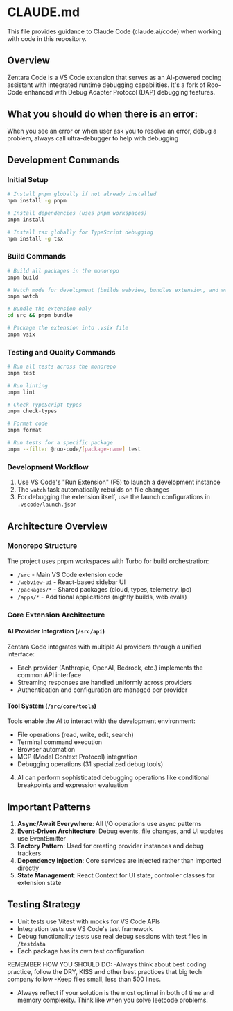 # CLAUDE.md

This file provides guidance to Claude Code (claude.ai/code) when working with code in this repository.

## Overview

Zentara Code is a VS Code extension that serves as an AI-powered coding assistant with integrated runtime debugging capabilities. It's a fork of Roo-Code enhanced with Debug Adapter Protocol (DAP) debugging features.

## What you should do when there is an error:

When you see an error or when user ask you to resolve an error, debug a problem, always call ultra-debugger to help with debugging

## Development Commands

### Initial Setup

```bash
# Install pnpm globally if not already installed
npm install -g pnpm

# Install dependencies (uses pnpm workspaces)
pnpm install

# Install tsx globally for TypeScript debugging
npm install -g tsx
```

### Build Commands

```bash
# Build all packages in the monorepo
pnpm build

# Watch mode for development (builds webview, bundles extension, and watches TypeScript)
pnpm watch

# Bundle the extension only
cd src && pnpm bundle

# Package the extension into .vsix file
pnpm vsix
```

### Testing and Quality Commands

```bash
# Run all tests across the monorepo
pnpm test

# Run linting
pnpm lint

# Check TypeScript types
pnpm check-types

# Format code
pnpm format

# Run tests for a specific package
pnpm --filter @roo-code/[package-name] test
```

### Development Workflow

1. Use VS Code's "Run Extension" (F5) to launch a development instance
2. The `watch` task automatically rebuilds on file changes
3. For debugging the extension itself, use the launch configurations in `.vscode/launch.json`

## Architecture Overview

### Monorepo Structure

The project uses pnpm workspaces with Turbo for build orchestration:

- `/src` - Main VS Code extension code
- `/webview-ui` - React-based sidebar UI
- `/packages/*` - Shared packages (cloud, types, telemetry, ipc)
- `/apps/*` - Additional applications (nightly builds, web evals)

### Core Extension Architecture

#### AI Provider Integration (`/src/api`)

Zentara Code integrates with multiple AI providers through a unified interface:

- Each provider (Anthropic, OpenAI, Bedrock, etc.) implements the common API interface
- Streaming responses are handled uniformly across providers
- Authentication and configuration are managed per provider


#### Tool System (`/src/core/tools`)

Tools enable the AI to interact with the development environment:

- File operations (read, write, edit, search)
- Terminal command execution
- Browser automation
- MCP (Model Context Protocol) integration
- Debugging operations (31 specialized debug tools)




4. AI can perform sophisticated debugging operations like conditional breakpoints and expression evaluation

## Important Patterns

1. **Async/Await Everywhere**: All I/O operations use async patterns
2. **Event-Driven Architecture**: Debug events, file changes, and UI updates use EventEmitter
3. **Factory Pattern**: Used for creating provider instances and debug trackers
4. **Dependency Injection**: Core services are injected rather than imported directly
5. **State Management**: React Context for UI state, controller classes for extension state

## Testing Strategy

- Unit tests use Vitest with mocks for VS Code APIs
- Integration tests use VS Code's test framework
- Debug functionality tests use real debug sessions with test files in `/testdata`
- Each package has its own test configuration



REMEMBER HOW YOU SHOULD DO:
-Always think about best coding practice, follow the DRY, KISS and other best practices that big tech company follow
-Keep files small, less than 500 lines. 
- Always reflect if your solution is the most optimal in both of time and memory complexity. Think like when you solve leetcode problems.

